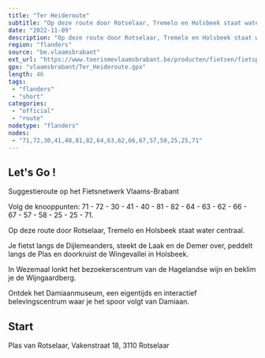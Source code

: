 ```yaml
---
title: "Ter Heideroute"
subtitle: "Op deze route door Rotselaar, Tremelo en Holsbeek staat water centraal"
date: "2022-11-09"
description: "Op deze route door Rotselaar, Tremelo en Holsbeek staat water centraal: je fietst langs de Dijlemeanders, steekt de Laak en de Demer over, peddelt langs de Plas en doorkruist de Wingevallei in Holsbeek. In Wezemaal lonkt het bezoekerscentrum van de Hagelandse wijn en beklim je de Wijngaardberg."
region: "flanders"
source: "be.vlaamsbrabant"
ext_url: "https://www.toerismevlaamsbrabant.be/producten/fietsen/fietsproducten/ter-heideroute/index.html"
gpx: "vlaamsbrabant/Ter_Heideroute.gpx"
length: 46
tags:
 - "flanders"
 - "short"
categories:
 - "official"
 - "route"
nodetype: "flanders"
nodes:
 - "71,72,30,41,40,81,82,64,63,62,66,67,57,58,25,25,71"
---
```


## Let's Go ! 

Suggestieroute op het Fietsnetwerk Vlaams-Brabant

Volg de knooppunten: 71 - 72 - 30 - 41 - 40 - 81 - 82 - 64 - 63 - 62 - 66 - 67 - 57 - 58 - 25 - 25 - 71.

Op deze route door Rotselaar, Tremelo en Holsbeek staat water centraal.

Je fietst langs de Dijlemeanders, steekt de Laak en de Demer over, peddelt langs de Plas en doorkruist de Wingevallei in Holsbeek.

In Wezemaal lonkt het bezoekerscentrum van de Hagelandse wijn en beklim je de Wijngaardberg.

Ontdek het Damiaanmuseum, een eigentijds en interactief belevingscentrum waar je het spoor volgt van Damiaan.

## Start

Plas van Rotselaar, Vakenstraat 18, 3110 Rotselaar
